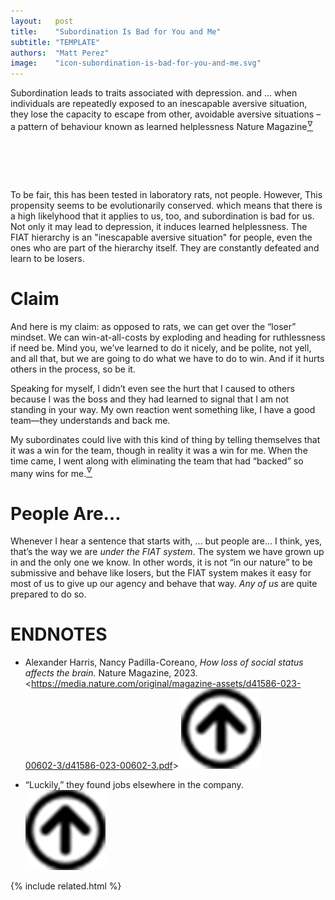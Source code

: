 ```yaml
---
layout:   post
title:    "Subordination Is Bad for You and Me"
subtitle: "TEMPLATE"
authors:  "Matt Perez"
image:    "icon-subordination-is-bad-for-you-and-me.svg"
---
```


<div style="display:none;">
 <p>&ldquo;Subordination leads to traits associated with depression.&rsquo;</p>
</div>

 <div class="_citation">
   <span class="_quotespan">Subordination leads to traits associated with depression.</span>
   and
   <span class="_quotespan">&hellip; when individuals are repeatedly exposed to an inescapable aversive situation, they lose the capacity to escape from other, avoidable aversive situations &ndash; a pattern of behaviour known as learned helplessness</span>
   <span id="_signature">Nature Magazine<a href="#en01"><sup id="bm01">&hairsp;&nabla;&hairsp;</sup></a></span>
 </div>

<h1>&nbsp;</h1>
 <p>To be fair, this has been tested in laboratory rats, not people. However, <span class="_quotespan">This propensity seems to be evolutionarily conserved.</span> which means that there is a high likelyhood that it applies to us, too, and subordination is bad for us. Not only it may lead to depression, it induces learned helplessness. The <span class="_paradigm">FIAT</span> hierarchy is an "inescapable aversive situation" for people, even the ones who are part of the hierarchy itself. They are constantly defeated and learn to be losers.</p>

<h1>Claim</h1>
 <p>And here is my claim: as opposed to rats, we can get over the &ldquo;loser&rdquo; mindset. We can win-at-all-costs by exploding and heading for ruthlessness if need be. Mind you, we&rsquo;ve learned to do it nicely, and be polite, not yell, and all that, but we are going to do what we have to do to win. And if it hurts others in the process, so be it.</p>
 <p>Speaking for myself, I didn&rsquo;t even see the hurt that I caused to others because I was the boss and they had learned to signal that <span class="_quotespan">I am not standing in your way.</span> My own reaction went something like, <span class="_quotespan">I have a good team&mdash;they understands and back me.</span></p>
 <p>My subordinates could live with this kind of thing by telling themselves that it was a win for the team, though in reality it was a win for me. When the time came, I went along with eliminating the team that had &ldquo;backed&rdquo; so many wins for me.<a href="#en02"><sup id="bm02">&hairsp;&nabla;&hairsp;</sup></a></p>

<h1>People Are&hellip;</h1>
 <p>
   Whenever I hear a sentence that starts with,
   <span class="_quotespan">&hellip; but people are&hellip;</span>
   I think,
   <span class="_quotespan">yes, that&rsquo;s the way we are
   <em>under the
    <span class="_paradigm">FIAT</span>
   system</em></span>.
   The system we have grown up in and the only one we know.
   In other words, it is not &ldquo;in our nature&rdquo; to be submissive and behave like losers, but the <span class="_paradig">FIAT</span> system makes it easy for most of us to give up our agency and behave that way.
   <em>Any of us</em>
   are quite prepared to do so.
  </p>

<h1 class="_section">ENDNOTES</h1>
 <ul>
  <li id="en01">
   <p class="_list-item">
    Alexander Harris, Nancy Padilla-Coreano,
    <em>How loss of social status affects the brain.</em>
    Nature Magazine, 2023.
    &lt;<a href="https://media.nature.com/original/magazine-assets/d41586-023-00602-3/d41586-023-00602-3.pdf" target="_blank">https://media.nature.com/original/magazine-assets/d41586-023-00602-3/d41586-023-00602-3.pdf</a>&gt;
    <a class="_uparrow" href="#bm01"><img src="/assets/img/arrow-up-icon.png"></a>
   </p>
  </li>
  <li id="en02">
   <p class="_list-item">
    &ldquo;Luckily,&rdquo; they found jobs elsewhere in the company.
    <a class="_uparrow" href="#bm02"><img src="/assets/img/arrow-up-icon.png"></a>
   </p>
  </li>
 </ul>

{% include related.html %}
